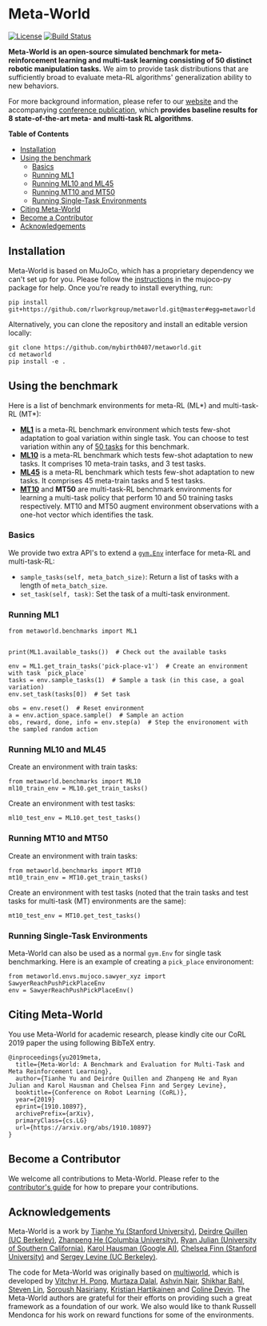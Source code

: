 # Meta-World
[![License](https://img.shields.io/badge/license-MIT-blue.svg)](https://github.com/rlworkgroup/metaworld/blob/master/LICENSE)
[![Build Status](https://travis-ci.com/rlworkgroup/metaworld.svg?branch=master)](https://travis-ci.com/rlworkgroup/metaworld)

__Meta-World is an open-source simulated benchmark for meta-reinforcement learning and multi-task learning consisting of 50 distinct robotic manipulation tasks.__ We aim to provide task distributions that are sufficiently broad to evaluate meta-RL algorithms' generalization ability to new behaviors.

For more background information, please refer to our [website](https://meta-world.github.io) and the accompanying [conference publication](https://arxiv.org/abs/1910.10897), which **provides baseline results for 8 state-of-the-art meta- and multi-task RL algorithms**.

__Table of Contents__
- [Installation](#installation)
- [Using the benchmark](#using-the-benchmark)
  * [Basics](#basics)
  * [Running ML1](#running-ml1)
  * [Running ML10 and ML45](#running-ml10-and-ml45)
  * [Running MT10 and MT50](#running-mt10-and-mt50)
  * [Running Single-Task Environments](#running-single-task-environments)
- [Citing Meta-World](#citing-meta-world)
- [Become a Contributor](#become-a-contributor)
- [Acknowledgements](#acknowledgements)

## Installation
Meta-World is based on MuJoCo, which has a proprietary dependency we can't set up for you. Please follow the [instructions](https://github.com/openai/mujoco-py#install-mujoco) in the mujoco-py package for help. Once you're ready to install everything, run:

```
pip install git+https://github.com/rlworkgroup/metaworld.git@master#egg=metaworld
```

Alternatively, you can clone the repository and install an editable version locally:

```
git clone https://github.com/mybirth0407/metaworld.git
cd metaworld
pip install -e .
```

## Using the benchmark
Here is a list of benchmark environments for meta-RL (ML*) and multi-task-RL (MT*):
* [__ML1__](https://meta-world.github.io/figures/ml1.gif) is a meta-RL benchmark environment which tests few-shot adaptation to goal variation within single task. You can choose to test variation within any of [50 tasks](https://meta-world.github.io/figures/ml45-1080p.gif) for this benchmark.
* [__ML10__](https://meta-world.github.io/figures/ml10.gif) is a meta-RL benchmark which tests few-shot adaptation to new tasks. It comprises 10 meta-train tasks, and 3 test tasks.
* [__ML45__](https://meta-world.github.io/figures/ml45-1080p.gif) is a meta-RL benchmark which tests few-shot adaptation to new tasks. It comprises 45 meta-train tasks and 5 test tasks.
* [__MT10__](https://meta-world.github.io/figures/mt10.gif) and __MT50__ are multi-task-RL benchmark environments for learning a multi-task policy that perform 10 and 50 training tasks respectively. MT10 and MT50 augment environment observations with a one-hot vector which identifies the task.


### Basics
We provide two extra API's to extend a [`gym.Env`](https://github.com/openai/gym/blob/c33cfd8b2cc8cac6c346bc2182cd568ef33b8821/gym/core.py#L8) interface for meta-RL and multi-task-RL:
* `sample_tasks(self, meta_batch_size)`: Return a list of tasks with a length of `meta_batch_size`.
* `set_task(self, task)`: Set the task of a multi-task environment.


### Running ML1
```
from metaworld.benchmarks import ML1


print(ML1.available_tasks())  # Check out the available tasks

env = ML1.get_train_tasks('pick-place-v1')  # Create an environment with task `pick_place`
tasks = env.sample_tasks(1)  # Sample a task (in this case, a goal variation)
env.set_task(tasks[0])  # Set task

obs = env.reset()  # Reset environment
a = env.action_space.sample()  # Sample an action
obs, reward, done, info = env.step(a)  # Step the environoment with the sampled random action
```
### Running ML10 and ML45
Create an environment with train tasks:
```
from metaworld.benchmarks import ML10
ml10_train_env = ML10.get_train_tasks()
```
Create an environment with test tasks:
```
ml10_test_env = ML10.get_test_tasks()
```


### Running MT10 and MT50
Create an environment with train tasks:
```
from metaworld.benchmarks import MT10
mt10_train_env = MT10.get_train_tasks()
```

Create an environment with test tasks (noted that the train tasks and test tasks for multi-task (MT) environments are the same):
```
mt10_test_env = MT10.get_test_tasks()
```

### Running Single-Task Environments
Meta-World can also be used as a normal `gym.Env` for single task benchmarking. Here is an example of creating a `pick_place` environoment:
```
from metaworld.envs.mujoco.sawyer_xyz import SawyerReachPushPickPlaceEnv
env = SawyerReachPushPickPlaceEnv()
```

## Citing Meta-World
You use Meta-World for academic research, please kindly cite our CoRL 2019 paper the using following BibTeX entry.

```
@inproceedings{yu2019meta,
  title={Meta-World: A Benchmark and Evaluation for Multi-Task and Meta Reinforcement Learning},
  author={Tianhe Yu and Deirdre Quillen and Zhanpeng He and Ryan Julian and Karol Hausman and Chelsea Finn and Sergey Levine},
  booktitle={Conference on Robot Learning (CoRL)},
  year={2019}
  eprint={1910.10897},
  archivePrefix={arXiv},
  primaryClass={cs.LG}
  url={https://arxiv.org/abs/1910.10897}
}
```

## Become a Contributor
We welcome all contributions to Meta-World. Please refer to the [contributor's guide](https://github.com/rlworkgroup/metaworld/blob/master/CONTRIBUTING.md) for how to prepare your contributions.

## Acknowledgements
Meta-World is a work by [Tianhe Yu (Stanford University)](https://cs.stanford.edu/~tianheyu/), [Deirdre Quillen (UC Berkeley)](https://scholar.google.com/citations?user=eDQsOFMAAAAJ&hl=en), [Zhanpeng He (Columbia University)](https://zhanpenghe.github.io), [Ryan Julian (University of Southern California)](https://ryanjulian.me), [Karol Hausman (Google AI)](https://karolhausman.github.io),  [Chelsea Finn (Stanford University)](https://ai.stanford.edu/~cbfinn/) and [Sergey Levine (UC Berkeley)](https://people.eecs.berkeley.edu/~svlevine/).

The code for Meta-World was originally based on [multiworld](https://github.com/vitchyr/multiworld), which is developed by [Vitchyr H. Pong](https://people.eecs.berkeley.edu/~vitchyr/), [Murtaza Dalal](https://github.com/mdalal2020), [Ashvin Nair](http://ashvin.me/), [Shikhar Bahl](https://shikharbahl.github.io), [Steven Lin](https://github.com/stevenlin1111), [Soroush Nasiriany](http://snasiriany.me/), [Kristian Hartikainen](https://hartikainen.github.io/) and [Coline Devin](https://github.com/cdevin). The Meta-World authors are grateful for their efforts on providing such a great framework as a foundation of our work. We also would like to thank Russell Mendonca for his work on reward functions for some of the environments.
